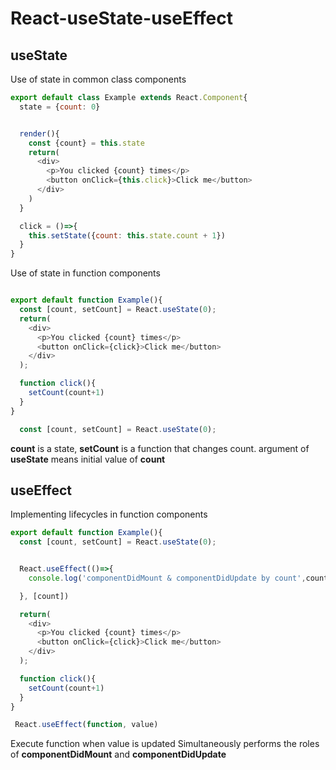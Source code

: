 # React-useState-useEffect

## useState


Use of state in common class components

```js
export default class Example extends React.Component{
  state = {count: 0}


  render(){
    const {count} = this.state
    return(
      <div>
        <p>You clicked {count} times</p>
        <button onClick={this.click}>Click me</button>
      </div>
    )
  }

  click = ()=>{
    this.setState({count: this.state.count + 1})
  }
}

```

Use of state in function components

```js

export default function Example(){
  const [count, setCount] = React.useState(0);
  return(
    <div>
      <p>You clicked {count} times</p>
      <button onClick={click}>Click me</button>
    </div>
  );

  function click(){
    setCount(count+1)
  }
}

```

```js
  const [count, setCount] = React.useState(0);
```

<strong>count</strong> is a state, <strong>setCount</strong> is a function that changes count.
argument of <strong>useState</strong> means initial value of <strong>count</strong> 


## useEffect
  
Implementing lifecycles in function components

```js
export default function Example(){
  const [count, setCount] = React.useState(0);


  React.useEffect(()=>{
    console.log('componentDidMount & componentDidUpdate by count',count)

  }, [count])

  return(
    <div>
      <p>You clicked {count} times</p>
      <button onClick={click}>Click me</button>
    </div>
  );

  function click(){
    setCount(count+1)
  }
}
```

```js
 React.useEffect(function, value)
 ```
 
Execute function when value is updated
Simultaneously performs the roles of 
<strong>componentDidMount</strong> and <strong>componentDidUpdate</strong>
 
  
